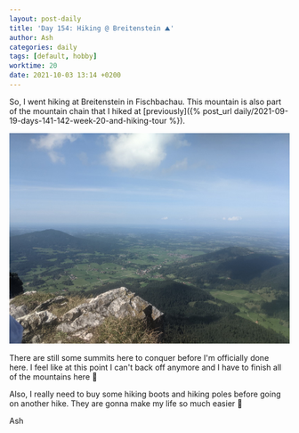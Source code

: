 ```yaml
---
layout: post-daily
title: 'Day 154: Hiking @ Breitenstein ⛰'
author: Ash
categories: daily
tags: [default, hobby]
worktime: 20
date: 2021-10-03 13:14 +0200
---
```

So, I went hiking at Breitenstein in Fischbachau. This mountain is also part of the mountain chain that I hiked at [previously]({% post_url daily/2021-09-19-days-141-142-week-20-and-hiking-tour %}). 

![summit-view](/assets/res/daily/day-154-summit-view.jpg)

There are still some summits here to conquer before I'm officially done here. I feel like at this point I can't back off anymore and I have to finish all of the mountains here 😬

Also, I really need to buy some hiking boots and hiking poles before going on another hike. They are gonna make my life so much easier 🥴

Ash
